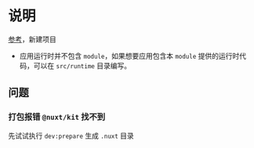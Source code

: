 # 说明

[参考](https://nuxt.com/docs/guide/going-further/modules#best-practices)，新建项目

- 应用运行时并不包含 `module`，如果想要应用包含本 `module` 提供的运行时代码，可以在 `src/runtime` 目录编写。

## 问题

### 打包报错 `@nuxt/kit` 找不到

先试试执行 `dev:prepare` 生成 `.nuxt` 目录
